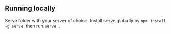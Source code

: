 

## Running locally

Serve folder with your server of choice. 
Install serve globally by `npm install -g serve`.
then run `serve .`

